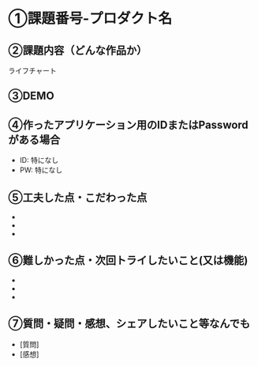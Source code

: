 # ①課題番号-プロダクト名



## ②課題内容（どんな作品か）

ライフチャート

## ③DEMO


## ④作ったアプリケーション用のIDまたはPasswordがある場合

- ID: 特になし
- PW: 特になし

## ⑤工夫した点・こだわった点

- 
-
-

## ⑥難しかった点・次回トライしたいこと(又は機能)

- 
- 
- 

## ⑦質問・疑問・感想、シェアしたいこと等なんでも

- [質問]　
- [感想]　